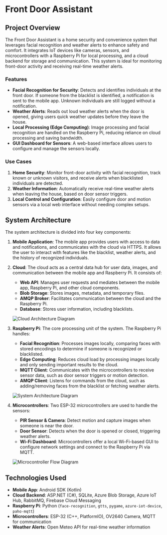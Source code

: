 # Front Door Assistant

## Project Overview

The Front Door Assistant is a home security and convenience system that leverages facial recognition and weather alerts to enhance safety and comfort. It integrates IoT devices like cameras, sensors, and microcontrollers with a Raspberry Pi for local processing, and a cloud backend for storage and communication. This system is ideal for monitoring front-door activity and receiving real-time weather alerts.

### Features
- **Facial Recognition for Security**: Detects and identifies individuals at the front door. If someone from the blacklist is identified, a notification is sent to the mobile app. Unknown individuals are still logged without a notification.
- **Weather Alerts**: Reads out loud weather alerts when the door is opened, giving users quick weather updates before they leave the house.
- **Local Processing (Edge Computing)**: Image processing and facial recognition are handled on the Raspberry Pi, reducing reliance on cloud processing and saving bandwidth.
- **GUI Dashboard for Sensors**: A web-based interface allows users to configure and manage the sensors locally.

### Use Cases
1. **Home Security**: Monitor front-door activity with facial recognition, track known or unknown visitors, and receive alerts when blacklisted individuals are detected.
2. **Weather Information**: Automatically receive real-time weather alerts when leaving the house, based on door sensor triggers.
3. **Local Control and Configuration**: Easily configure door and motion sensors via a local web interface without needing complex setups.

## System Architecture

The system architecture is divided into four key components:

1. **Mobile Application**: The mobile app provides users with access to data and notifications, and communicates with the cloud via HTTPS. It allows the user to interact with features like the blacklist, weather alerts, and the history of recognized individuals.

2. **Cloud**: The cloud acts as a central data hub for user data, images, and communication between the mobile app and Raspberry Pi. It consists of:
    - **Web API**: Manages user requests and mediates between the mobile app, Raspberry Pi, and other cloud components.
    - **Blob Storage**: Stores images, metadata, and temporary files.
    - **AMQP Broker**: Facilitates communication between the cloud and the Raspberry Pi.
    - **Database**: Stores user information, including blacklists.

   ![Cloud Architecture Diagram](https://github.com/user-attachments/assets/b09a4554-c361-428b-a109-ee418e16047f)

3. **Raspberry Pi**: The core processing unit of the system. The Raspberry Pi handles:
    - **Facial Recognition**: Processes images locally, comparing faces with stored encodings to determine if someone is recognized or blacklisted.
    - **Edge Computing**: Reduces cloud load by processing images locally and only sending important results to the cloud.
    - **MQTT Client**: Communicates with the microcontrollers to receive sensor data, such as door sensor triggers or motion detection.
    - **AMQP Client**: Listens for commands from the cloud, such as adding/removing faces from the blacklist or fetching weather alerts.

   ![System Architecture Diagram](https://github.com/user-attachments/assets/fc684d4e-c0bd-437c-a6cd-c11cb01c8bed)

4. **Microcontrollers**: Two ESP-32 microcontrollers are used to handle the sensors:
    - **PIR Sensor & Camera**: Detect motion and capture images when someone is near the door.
    - **Door Sensor**: Detects when the door is opened or closed, triggering weather alerts.
    - **Wi-Fi Dashboard**: Microcontrollers offer a local Wi-Fi-based GUI to configure network settings and connect to the Raspberry Pi via MQTT.

   ![Microcontroller Flow Diagram](https://github.com/user-attachments/assets/ba31d73c-4001-4531-b6fc-0f4deb24f1e3)

## Technologies Used

- **Mobile App**: Android SDK (Kotlin)
- **Cloud Backend**: ASP.NET (C#), SQLite, Azure Blob Storage, Azure IoT Hub, RabbitMQ, Firebase Cloud Messaging
- **Raspberry Pi**: Python (`face-recognition`, `gtts`, `pygame`, `azure-iot-device`, `paho-mqtt`)
- **Microcontrollers**: ESP-32 (C++, PlatformIO), OV2640 Camera, MQTT for communication
- **Weather Alerts**: Open Meteo API for real-time weather information
